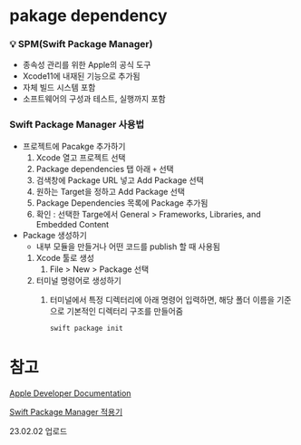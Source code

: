 # pakage dependency

### 💡 SPM(Swift Package Manager)

- 종속성 관리를 위한 Apple의 공식 도구
- Xcode11에 내재된 기능으로 추가됨
- 자체 빌드 시스템 포함
- 소프트웨어의 구성과 테스트, 실행까지 포함

### Swift Package Manager 사용법

- 프로젝트에 Pacakge 추가하기
    1. Xcode 열고 프로젝트 선택
    2. Package dependencies 탭 아래 `+` 선택
    3. 검색창에 Package URL 넣고 Add Package 선택
    4. 원하는 Target을 정하고 Add Package 선택
    5. Package Dependencies 목록에 Package 추가됨
    6. 확인 : 선택한 Targe에서 General > Frameworks, Libraries, and Embedded Content
- Package 생성하기
    - 내부 모듈을 만들거나 어떤 코드를 publish 할 때 사용됨
    1. Xcode 툴로 생성
        1. File > New > Package 선택
    2. 터미널 명령어로 생성하기
        1. 터미널에서 특정 디렉터리에 아래 명령어 입력하면, 해당 폴더 이름을 기준으로 기본적인 디렉터리 구조를 만들어줌
            
            ```bash
            swift package init
            ```
            

# 참고

[Apple Developer Documentation](https://developer.apple.com/documentation/packagedescription/package/dependency)

[Swift Package Manager 적용기](https://tech.kakao.com/2022/06/02/swift-package-manager/)

23.02.02 업로드